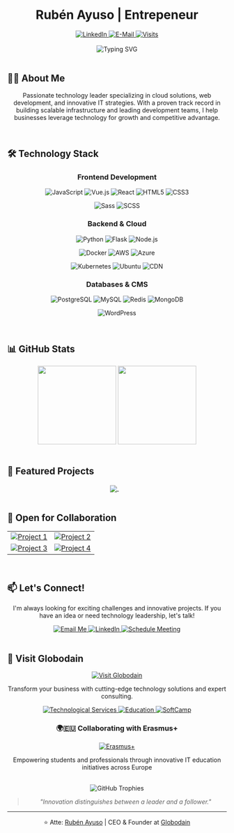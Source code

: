 <h1 align="center">Rubén Ayuso | Entrepeneur</h1>

<div align="center">
  <a href="https://www.linkedin.com/in/ruben-ayuso">
    <img src="https://img.shields.io/badge/linked-in-369?style=flat-square&logo=linkedin&logoColor=white&color=blue" alt="LinkedIn">
  </a>
  <a href="mailto:ruben@globodain.com">
    <img src="https://img.shields.io/badge/email-reveal-2a8?style=flat-square&logo=gmail&logoColor=white" alt="E-Mail">
  </a>
  <a href="https://github.com/ceoweggo">
    <img src="https://komarev.com/ghpvc/?username=novatorem&logo=GitHub&label=github%20visits&color=336699&logoColor=white&style=flat-square" alt="Visits">
  </a>
</div>

<br>

<div align="center">
  <img src="https://readme-typing-svg.demolab.com?font=Fira+Code&size=22&duration=3000&pause=1000&color=36BCF7FF&center=true&vCenter=true&width=500&lines=Focus+on+develop+Globodain;IT+entrepeneur;Full+Stack+Developer;Problem+Solver;Innovation+Leader" alt="Typing SVG" />
</div>

<br>

## 👨‍💻 About Me

<div align="center">
  <p>
    Passionate technology leader specializing in cloud solutions, web development, and innovative IT strategies. With a proven track record in building scalable infrastructure and leading development teams, I help businesses leverage technology for growth and competitive advantage.
  </p>
</div>

<br>

## 🛠️ Technology Stack

<div align="center">
  
  ### Frontend Development
  
  <p>
    <img src="https://img.shields.io/badge/JavaScript-F7DF1E?style=for-the-badge&logo=javascript&logoColor=black" alt="JavaScript" />
    <img src="https://img.shields.io/badge/Vue.js-35495E?style=for-the-badge&logo=vue.js&logoColor=4FC08D" alt="Vue.js" />
    <img src="https://img.shields.io/badge/React-20232A?style=for-the-badge&logo=react&logoColor=61DAFB" alt="React" />
    <img src="https://img.shields.io/badge/HTML5-E34F26?style=for-the-badge&logo=html5&logoColor=white" alt="HTML5" />
    <img src="https://img.shields.io/badge/CSS3-1572B6?style=for-the-badge&logo=css3&logoColor=white" alt="CSS3" />
  </p>
  <p>
    <img src="https://img.shields.io/badge/Sass-CC6699?style=for-the-badge&logo=sass&logoColor=white" alt="Sass" />
    <img src="https://img.shields.io/badge/SCSS-CC6699?style=for-the-badge&logo=sass&logoColor=white" alt="SCSS" />
  </p>

  ### Backend & Cloud
  
  <p>
    <img src="https://img.shields.io/badge/Python-3776AB?style=for-the-badge&logo=python&logoColor=white" alt="Python" />
    <img src="https://img.shields.io/badge/Flask-000000?style=for-the-badge&logo=flask&logoColor=white" alt="Flask" />
    <img src="https://img.shields.io/badge/Node.js-43853D?style=for-the-badge&logo=node.js&logoColor=white" alt="Node.js" />
  </p>
  <p>
    <img src="https://img.shields.io/badge/Docker-2496ED?style=for-the-badge&logo=docker&logoColor=white" alt="Docker" />
    <img src="https://img.shields.io/badge/AWS-232F3E?style=for-the-badge&logo=amazon-aws&logoColor=white" alt="AWS" />
    <img src="https://img.shields.io/badge/Azure-0089D6?style=for-the-badge&logo=microsoft-azure&logoColor=white" alt="Azure" />
  </p>
  <p>
    <img src="https://img.shields.io/badge/Kubernetes-326CE5?style=for-the-badge&logo=kubernetes&logoColor=white" alt="Kubernetes" />
    <img src="https://img.shields.io/badge/Ubuntu-E95420?style=for-the-badge&logo=ubuntu&logoColor=white" alt="Ubuntu" />
    <img src="https://img.shields.io/badge/CDN-F38020?style=for-the-badge&logo=cloudflare&logoColor=white" alt="CDN" />
  </p>

  ### Databases & CMS
  
  <p>
    <img src="https://img.shields.io/badge/PostgreSQL-316192?style=for-the-badge&logo=postgresql&logoColor=white" alt="PostgreSQL" />
    <img src="https://img.shields.io/badge/MySQL-4479A1?style=for-the-badge&logo=mysql&logoColor=white" alt="MySQL" />
    <img src="https://img.shields.io/badge/Redis-DC382D?style=for-the-badge&logo=redis&logoColor=white" alt="Redis" />
    <img src="https://img.shields.io/badge/MongoDB-4EA94B?style=for-the-badge&logo=mongodb&logoColor=white" alt="MongoDB" />
  </p>
  <p>
    <img src="https://img.shields.io/badge/WordPress-21759B?style=for-the-badge&logo=wordpress&logoColor=white" alt="WordPress" />
  </p>
</div>

<br>

## 📊 GitHub Stats

<div align="center">
  <img height="180em" src="https://github-readme-stats.vercel.app/api?username=ceoweggo&show_icons=true&theme=tokyonight&include_all_commits=true&count_private=true"/>
  <img height="180em" src="https://github-readme-stats.vercel.app/api/top-langs/?username=ceoweggo&layout=compact&langs_count=7&theme=tokyonight"/>
</div>

<br>

## 🌟 Featured Projects

<div align="center">
  <a href="https://github.com/ceoweggo/Corebrain">
    <img align="center" src="https://github-readme-stats.vercel.app/api/pin/?username=ceoweggo&repo=corebrain&theme=tokyonight" />
  </a>
  &nbsp;&nbsp;&nbsp;
</div>

<br>

## 🤝 Open for Collaboration

<div align="center">
  <table>
    <tr>
      <td>
        <a href="https://github.com/ceoweggo/open-collab-1">
          <img src="https://img.shields.io/badge/Microservices_Architecture-2ea44f?style=for-the-badge" alt="Project 1"/>
        </a>
      </td>
      <td>
        <a href="https://github.com/ceoweggo/open-collab-2">
          <img src="https://img.shields.io/badge/Cloud_Infrastructure_Optimization-1F6FEB?style=for-the-badge" alt="Project 2"/>
        </a>
      </td>
    </tr>
    <tr>
      <td>
        <a href="https://github.com/ceoweggo/open-collab-3">
          <img src="https://img.shields.io/badge/AI_Implementation_Strategies-A371F7?style=for-the-badge" alt="Project 3"/>
        </a>
      </td>
      <td>
        <a href="https://github.com/ceoweggo/open-collab-4">
          <img src="https://img.shields.io/badge/Cybersecurity_Best_Practices-E95420?style=for-the-badge" alt="Project 4"/>
        </a>
      </td>
    </tr>
  </table>
</div>

<br>

## 📫 Let's Connect!

<div align="center">
  <p>I'm always looking for exciting challenges and innovative projects. If you have an idea or need technology leadership, let's talk!</p>
  
  <a href="mailto:ruben@globodain.com">
    <img src="https://img.shields.io/badge/Email_Me-D14836?style=for-the-badge&logo=gmail&logoColor=white" alt="Email Me"/>
  </a>
  <a href="https://www.linkedin.com/in/ruben-ayuso">
    <img src="https://img.shields.io/badge/Connect_on_LinkedIn-0077B5?style=for-the-badge&logo=linkedin&logoColor=white" alt="LinkedIn"/>
  </a>
  <a href="https://outlook.office.com/bookwithme/user/8bbc4917c735493cb7e469f1b2022986@globodain.com/meetingtype/qRU3qIJaD0m_eNWClqYlkA2?bookingcode=524e4fb7-61a0-46b2-b641-ff06c06c9f6c&anonymous&ep=mlink">
    <img src="https://img.shields.io/badge/Schedule_a_Meeting-4285F4?style=for-the-badge&logo=google-calendar&logoColor=white" alt="Schedule Meeting"/>
  </a>
</div>

<br>

## 🚀 Visit Globodain

<div align="center">
  <a href="https://www.globodain.com">
    <img src="https://img.shields.io/badge/Discover_Innovative_IT_Solutions-FF6C37?style=for-the-badge&logo=internetexplorer&logoColor=white" alt="Visit Globodain"/>
  </a>
  
  <p>Transform your business with cutting-edge technology solutions and expert consulting.</p>
  
  <a href="https://globodain.com/en-us/services/technological-infrastructure">
    <img src="https://img.shields.io/badge/Cloud_Services-232F3E?style=for-the-badge&logo=amazon-aws&logoColor=white" alt="Technological Services"/>
  </a>
  <a href="https://globodain.com/en-us/education">
    <img src="https://img.shields.io/badge/Education_Programs-2E9FED?style=for-the-badge&logo=erasmus&logoColor=white" alt="Education"/>
  </a>
  <a href="https://softcamp.eu">
    <img src="https://img.shields.io/badge/SoftCamp_EU-8A2BE2?style=for-the-badge&logo=dev.to&logoColor=white" alt="SoftCamp"/>
  </a>
  
</div>
<div align="center">
  <h3>🌍🇪🇺 Collaborating with Erasmus+</h3>
  <a href="[https://globodain.com/en-us/education](https://globodain.com/en-us/education/partnership)">
    <img src="https://img.shields.io/badge/Erasmus+_Partner-004494?style=for-the-badge&logo=european-union&logoColor=white" alt="Erasmus+"/>
  </a>
  <p>Empowering students and professionals through innovative IT education initiatives across Europe</p>
</div>

<br>

<div align="center">
  <img src="https://github-profile-trophy.vercel.app/?username=ceoweggo&theme=tokyonight&no-frame=true&no-bg=false&margin-w=4&row=1" alt="GitHub Trophies">
</div>

<div align="center">
  <blockquote>
    <p><i>"Innovation distinguishes between a leader and a follower."</i></p>
  </blockquote>
</div>

---

<div align="center">
  ⭐️ Atte: <a href="https://github.com/ceoweggo">Rubén Ayuso</a> | CEO & Founder at <a href="https://www.globodain.com">Globodain</a>
</div>
